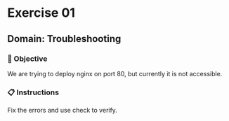 # Exercise 01

## Domain: Troubleshooting

### 🧠 Objective

We are trying to deploy nginx on port 80, but currently it is not accessible.

### 📋 Instructions

Fix the errors and use check to verify.
